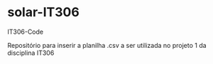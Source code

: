 # solar-IT306
IT306-Code

Repositório para inserir a planilha .csv a ser utilizada no projeto 1 da disciplina IT306